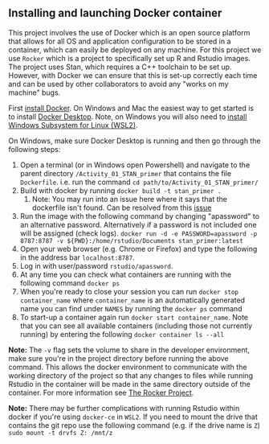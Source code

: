 ## Installing and launching Docker container

This project involves the use of Docker which is an open source platform that allows for all OS and application configuration to be stored in a container, which can easily be deployed on any machine. For this project we use `Rocker` which is a project to specifically set up R and Rstudio images. The project uses Stan, which requires a C++ toolchain to be set up. However, with Docker we can ensure that this is set-up correctly each time and can be used by other collaborators to avoid any "works on my machine" bugs.

First [install Docker](https://docs.docker.com/get-docker/). On Windows and Mac
the easiest way to get started is to install [Docker Desktop](https://www.docker.com/products/docker-desktop/).
Note, on Windows you will also need to [install Windows Subsystem for Linux (WSL2)](https://learn.microsoft.com/en-us/windows/wsl/install).

On Windows, make sure Docker Desktop is running and then go through the following steps:

1. Open a terminal (or in Windows open Powershell) and navigate to the parent directory `/Activity_01_STAN_primer` that
contains the file `Dockerfile`. i.e. run the command ```cd path/to/Activity_01_STAN_primer/```
1. Build with docker by running
   ```docker build -t stan_primer .```
   1. Note: You may run into an issue here where it says that the dockerfile isn't found. Can be resolved from this [issue](https://github.com/docker/buildx/issues/426#issuecomment-732980948)
1. Run the image with the following command by changing "apassword" to an alternative password. Alternatively if a password is not included one will be assigned (check logs). 
    ```docker run -d -e PASSWORD=apassword -p 8787:8787 -v ${PWD}:/home/rstudio/Documents stan_primer:latest```
1. Open your web browser (e.g. Chrome or Firefox) and type the following in the address bar `localhost:8787`. 
1. Log in with user/password `rstudio/apassword`.
1. At any time you can check what containers are running with the following
command ```docker ps```
1. When you're ready to close your session you can run
```docker stop container_name``` where `container_name` is an automatically 
generated name you can find under `NAMES` by running the ```docker ps``` command
1. To start-up a container again run ```docker start container_name```.
Note that you can see all available containers (including those not currently running)
by entering the following ```docker container ls --all```

**Note:** The `-v` flag sets the volume to share in the developer environment, make sure you're in the project directory before running the above command. This allows the docker environment to 
communicate with the working directory of the project so that any changes to
files while running Rstudio in the container will be made in the same directory
outside of the container. 
For more information see [The Rocker Project](https://www.rocker-project.org/). 

**Note:** There may be further complications with running Rstudio within docker if you're using `docker-ce` in `WSL2`. If you need to mount the drive that contains the git repo use the following command (e.g. if the drive name is `Z`)
```sudo mount -t drvfs Z: /mnt/z```
